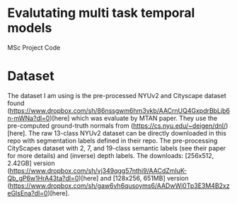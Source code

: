 # Evalutating multi task temporal models 
MSc Project Code 

# Dataset

The dataset I am using is the pre-processed NYUv2 and Cityscape dataset found (https://www.dropbox.com/sh/86nssgwm6hm3vkb/AACrnUQ4GxpdrBbLjb6n-mWNa?dl=0)[here] which was evaluate by MTAN paper. They use the pre-computed ground-truth normals from (https://cs.nyu.edu/~deigen/dnl/)[here]. The raw 13-class NYUv2 dataset can be directly downloaded in this repo with segmentation labels defined in their repo. The pre-processing CityScapes dataset with 2, 7, and 19-class semantic labels (see their paper for more details) and (inverse) depth labels. The downloads:  [256x512, 2.42GB] version (https://www.dropbox.com/sh/vj349qgg57nthi9/AACdZmIuK-Qb_gP6w1HrA43ta?dl=0)[here] and [128x256, 651MB] version (https://www.dropbox.com/sh/gaw6vh6qusoyms6/AADwWi0Tp3E3M4B2xzeGlsEna?dl=0)[here].


